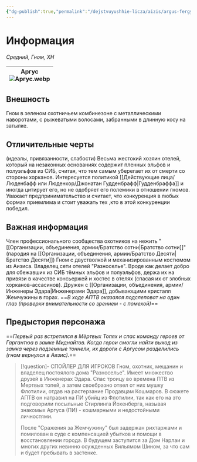 ```yaml
---
{"dg-publish":true,"permalink":"/dejstvuyushhie-licza/aizis/argus-fergyusen/","dgPassFrontmatter":true}
---
```


# Информация

*Средний, Гном, ХН*

| Аргус<br>![Аргус.webp](/img/user/%D0%98%D0%B7%D0%BE%D0%B1%D1%80%D0%B0%D0%B6%D0%B5%D0%BD%D0%B8%D1%8F/%D0%90%D1%80%D0%B3%D1%83%D1%81.webp) |
| ------------------------ |
## Внешность
Гном в зеленом охотничьем комбинезоне с металлическими наворотами, с рыжеватыми волосами, забранными в длинную косу на затылке. 
## Отличительные черты
(идеалы, привязанности, слабости)
Весьма жестокий хозяин отелей, который на незаконных основаниях содержит пленных эльфов и полуэльфов из СИБ, считая, что тем самым уберегает их от смерти со стороны хорканов.
Интересуется политикой [[Действующие лица/Люденбафф или Люденкор/Джонатан Гудденбрафф\|Гудденбраффа]] и иногда цитирует его, но не одобряет его полемики в отношении гномов.
Уважает предпринимательство и считает, что конкуренция в любых формах приемлима и стоит уважать тех ,кто в этой конкуренции победил.
## Важная информация
Член профессионального сообщества охотников на нежить "[[Организации, объединения, армии/Братство сотни\|Братство сотни]]" (пародия на [[Организации, объединения, армии/Братство Десяти\|Братство Десяти]])
Гном с двустволкой и механизированным костюмом из Аизиса. Владелец сети отелей "Разноселье". 
Вроде как делает добро для сбежавших из СИБ тёмных эльфов и полуэльфов, держа их на привязи в качестве консьержей и хостес в отелях (спасая их от злобных хорканов-ассасинов). Дружен с [[Организации, объединения, армии/Инженеры Эдара\|Инженерами Эдара]], добывающими кристалл Жемчужины в горах.
==*В ходе АПТВ оказался подслеповат на один глаз (проверки внимательности со зрением - с помехой)*==
## Предыстория персонажа
==*Первый раз встретился в Мёртвых Топях и спас команду героев от Гаргантюа в замке Миднайтов. Когда герои смогли найти выход из замка через подземные тоннели, их дороги с Аргусом разделились (гном вернулся в Аизис).*==

> [!question]- СПОЙЛЕР ДЛЯ ИГРОКОВ
> Гном, охотник, мещанин и владелец постоялого дома "Разноселье". Имеет множество друзей в Инженерах Эдара. Спас троицу во времена ПТВ из Мертвых топей, а затем своебразно отвел от них мушку Флотилии, отдав на растерзание Продавцам Кошмаров. 
> В сюжете АПТВ он натравил на ПИ убийц из Флотилии, так как его на это подговорили посыльные Стирлинга Йохенберга, называя знакомых Аргуса (ПИ) - кошмарными и недостойными личностями.
> 
> После "Сражения за Жемчужину" был задержан рихтаржами и помилован в суде с компенсацией убытков и помощи в восстановлении города. В будущем заступится за Дом Нарлаи и многих других невинно осужденных Вильямом Шином, за что сам и будет пребывать в застенке.
